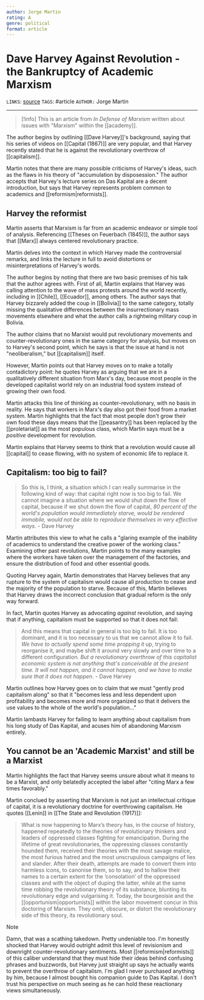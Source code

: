 ```yaml
---
author: Jorge Martin
rating: A 
genre: political
format: article
---
```

# Dave Harvey Against Revolution - the Bankruptcy of Academic Marxism
`LINKS`: [source](https://www.marxist.com/david-harvey-against-revolution-the-bankruptcy-of-academic-marxism.htm)
`TAGS`: #article 
`AUTHOR:` Jorge Martin

---
> [!info]
> This is an article from *In Defense of Marxism* written about issues with "Marxism" within the [[academy]]. 

The author begins by outlining [[Dave Harvey]]'s background, saying that his series of videos on [[Capital (1867)]] are very popular, and that Harvey recently stated that he is against the revolutionary overthrow of [[capitalism]]. 

Martin notes that there are many possible criticisms of Harvey's ideas, such as the flaws in his theory of "accumulation by disposession." The author accepts that Harvey's lecture series on Das Kapital are a decent introduction, but says that Harvey represents problem common to academics and [[reformism|reformists]].

## Harvey the reformist
Martin asserts that Marxism is far from an academic endeavor or simple tool of analysis. Referencing [[Theses on Feuerbach (1845)]], the author says that [[Marx]] always centered revolutionary practice.

Martin delves into the context in which Harvey made the controversial remarks, and links the lecture in full to avoid distortions or misinterpretations of Harvey's words. 

The author begins by noting that there are two basic premises of his talk that the author agrees with. First of all, Martin explains that Harvey was calling attention to the wave of mass protests around the world recently, including in [[Chile]], [[Ecuador]], among others. The author says that Harvey bizzarely added the coup in [[Bolivia]] to the same category, totally missing the qualitative differences between the insurrectionary mass movements elsewhere and what the author calls a rightwing military coup in Bolivia. 

The author claims that no Marxist would put revolutionary movements and counter-revolutionary ones in the same category for analysis, but moves on to Harvey's second point, which he says is that the issue at hand is not "neoliberalism," but [[capitalism]] itself. 

However, Martin points out that Harvey moves on to make a totally contadictory point: he quotes Harvey as arguing that we are in a qualitatively different situation from Marx's day, because most people in the developed capitalist world rely on an industrial food system instead of growing their own food.

Martin attacks this line of thinking as counter-revolutionary, with no basis in reality. He says that workers in Marx's day also got their food from a market system. Martin highlights that the fact that most people don't grow their own food these days means that the [[peasantry]] has been replaced by the [[proletariat]] as the most populous class, which Martin says must be a *positive* development for revolution.

Martin explains that Harvey seems to think that a revolution would cause all [[capital]] to cease flowing, with no system of economic life to replace it. 

## Capitalism: too big to fail?
> So this is, I think, a situation which I can really summarise in the following kind of way: that capital right now is too big to fail. We cannot imagine a situation where we would shut down the flow of capital, because if we shut down the flow of capital, _80 percent of the world's population would immediately starve, would be rendered immobile, would not be able to reproduce themselves in very effective ways_.
> \- Dave Harvey

Martin attributes this view to what he calls a "glaring example of the inability of academics to understand the creative power of the working class." Examining other past revolutions, Martin points to the many examples where the workers have taken over the management of the factories, and ensure the distribution of food and other essential goods. 

Quoting Harvey again, Martin demonstrates that Harvey believes that any rupture to the system of capitalism would cause all production to cease and the majority of the population to starve. Because of this, Martin believes that Harvey draws the incorrect conclusion that gradual reform is the only way forward.

In fact, Martin quotes Harvey as advocating *against* revolution, and saying that if anything, capitalism must be supported so that it does not fail: 

> And this means that capital in general is too big to fail. It is too dominant, and it is too necessary to us that we cannot allow it to fail. _We have to actually spend some time propping it_ up, trying to reorganise it, and maybe shift it around very slowly and over time to a different configuration. _But a revolutionary overthrow of this capitalist economic system is not anything that's conceivable at the present time. It will not happen, and it cannot happen, and we have to make sure that it does not happen_.
> \- Dave Harvey

Martin outlines how Harvey goes on to claim that we must "gently prod capitalism along" so that it "becomes less and less dependent upon profitability and becomes more and more organized so that it delivers the use values to the whole of the world's population..."

Martin lambasts Harvey for failing to learn anything about capitalism from his long study of Das Kapital, and acuses him of abandoning Marxism entirely.

## You cannot be an 'Academic Marxist' and still be a Marxist
Martin highlights the fact that Harvey seems unsure about what it means to be a Marxist, and only belatedly accepted the label after "citing Marx a few times favorably." 

Martin conclued by asserting that Marxism is not just an intellectual critique of capital, it is a revolutionary doctrine for overthrowing capitalism. He quotes [[Lenin]] in [[The State and Revolution (1917)]]:

> What is now happening to Marx’s theory has, in the course of history, happened repeatedly to the theories of revolutionary thinkers and leaders of oppressed classes fighting for emancipation. During the lifetime of great revolutionaries, the oppressing classes constantly hounded them, received their theories with the most savage malice, the most furious hatred and the most unscrupulous campaigns of lies and slander. After their death, attempts are made to convert them into harmless icons, to canonise them, so to say, and to hallow their names to a certain extent for the ‘consolation’ of the oppressed classes and with the object of duping the latter, while at the same time robbing the revolutionary theory of its substance, blunting its revolutionary edge and vulgarising it. Today, the bourgeoisie and the [[opportunism|opportunists]] within the labor movement concur in this doctoring of Marxism. They omit, obscure, or distort the revolutionary side of this theory, its revolutionary soul.

> [!note]
> Damn, that was a scathing takedown. Pretty undeniable too. I'm honestly shocked that Harvey would outright admit this level of revisionism and downright counter-revolutionary sentiments. Most [[reformism|reformists]] of this caliber understand that they must hide their ideas behind confusing phrases and buzzwords, but Harvey just straight up says he actually wants to prevent the overthrow of capitalism. I'm glad I never purchased anything by him, because I almost bought his companion guide to Das Kapital. I don't trust his perspective on much seeing as he can hold these reactionary views simultaneously.